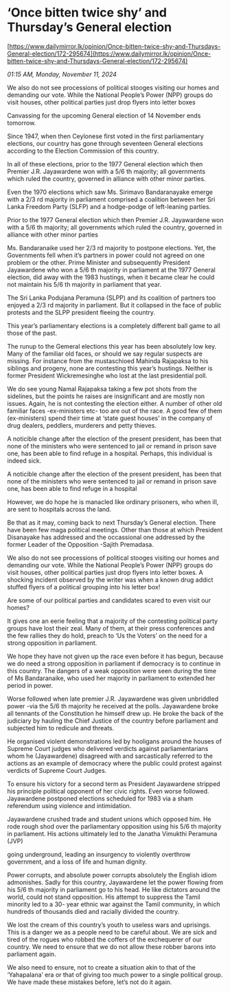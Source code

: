 # ‘Once bitten twice shy’  and Thursday’s General election

[https://www.dailymirror.lk/opinion/Once-bitten-twice-shy-and-Thursdays-General-election/172-295674](https://www.dailymirror.lk/opinion/Once-bitten-twice-shy-and-Thursdays-General-election/172-295674)

*01:15 AM, Monday, November 11, 2024*

We also do not see processions of political stooges visiting our homes and demanding our vote. While the National People’s Power (NPP) groups do visit houses, other political parties just drop flyers into letter boxes

Canvassing for the upcoming General election of 14 November ends tomorrow.

Since 1947, when then Ceylonese first voted in the first parliamentary elections, our country has gone through seventeen General elections according to the Election Commission of this country.

In all of these elections, prior to the 1977 General election which then Premier J.R. Jayawardene won with a 5/6 th majority; all governments which ruled the country, governed in alliance with other minor parties.

Even the 1970 elections which saw Ms. Sirimavo Bandaranayake emerge with a 2/3 rd majority in parliament comprised a coalition between her Sri Lanka Freedom Party (SLFP) and a hodge-podge of left-leaning parties.

Prior to the 1977 General election which then Premier J.R. Jayawardene won with a 5/6 th majority; all governments which ruled the country, governed in alliance with other minor parties

Ms. Bandaranaike used her 2/3 rd majority to postpone elections. Yet, the Governments fell when it’s partners in power could not agreed on one problem or the other. Prime Minister and subsequently President Jayawardene who won a 5/6 th majority in parliament at the 1977 General election, did away with the 1983 hustings, when it became clear he could not maintain his 5/6 th majority in parliament that year.

The Sri Lanka Podujana Peramuna (SLPP) and its coalition of partners too enjoyed a 2/3 rd majority in parliament. But it collapsed in the face of public protests and the SLPP president fleeing the country.

This year’s parliamentary elections is a completely different ball game to all those of the past.

The runup to the Gemeral elections this year has been absolutely low key. Many of the familiar old faces, or should we say regular suspects are missing. For instance from the mustaschioed Mahinda Rajapaksa to his siblings and progeny, none are contesting this year’s hustings. Neither is former President Wickremesinghe who lost at the last presidential poll.

We do see young Namal Rajapaksa taking a few pot shots from the sidelines, but the points he raises are insignificant and are mostly non issues. Again, he is not contesting the election either. A number of other old familiar faces -ex-ministers etc- too are out of the race. A good few of them (ex-ministers) spend their time at ‘state guest houses’ in the company of drug dealers, peddlers, murderers and petty thieves.

A noticible change after the election of the present president, has been that none of the ministers who were sentenced to jail or remand in prison save one, has been able to find refuge in a hospital. Perhaps, this individual is indeed sick.

A noticible change after the election of the present president, has been that none of the ministers who were sentenced to jail or remand in prison save one, has been able to find refuge in a hospital

However, we do hope he is manacled like ordinary prisoners, who when ill, are sent to hospitals across the land.

Be that as it may, coming back to next Thursday’s General election. There have been few maga political meetings. Other than those at which President Disanayake has addressed and the occassional one addressed by the former Leader of the Opposition -Sajith Premadasa.

We also do not see processions of political stooges visiting our homes and demanding our vote. While the National People’s Power (NPP) groups do visit houses, other political parties just drop flyers into letter boxes. A shocking incident observed by the writer was when a known drug addict stuffed flyers of a political grouping into his letter box!

Are some of our political parties and candidates scared to even visit our homes?

It gives one an eerie feeling that a majority of the contesting political party groups have lost their zeal. Many of them, at their press conferences and the few rallies they do hold, preach to ‘Us the Voters’ on the need for a strong opposition in parliament.

We hope they have not given up the race even before it has begun, because we do need a strong opposition in parliament if democracy is to continue in this country. The dangers of a weak opposition were seen during the time of Ms Bandaranaike, who used her majority in parliament to extended her period in power.

Worse followed when late premier J.R. Jayawardene was given unbriddled power -via the 5/6 th majority he received at the polls. Jayawardene broke all tennants of the Constitution he himself drew up. He broke the back of the judiciary by hauling the Chief Justice of the country before parliament and subjected him to redicule and threats.

He organised violent demonstrations led by hooligans around the houses of Supreme Court judges who delivered verdicts against parliamentarians whom he (Jayawardene) disagreed with and sarcastically referred to the actions as an example of democracy where the public could protest against verdicts of Supreme Court Judges.

To ensure his victory for a second term as President Jayawardene stripped his principle political opponent of her civic rights. Even worse followed. Jayawardene postponed elections scheduled for 1983 via a sham referendum using violence and intimidation.

Jayawardene crushed trade and student unions which opposed him. He rode rough shod over the parliamentary opposition using his 5/6 th majority in parliament. His actions ultimately led to the Janatha Vimukthi Peramuna (JVP)

going underground, leading an insurgency to violently overthrow government, and a loss of life and human dignity.

Power corrupts, and absolute power corrupts absolutely the English idiom admonishes. Sadly for this country, Jayawardene let the power flowing from his 5/6 th majority in parliament go to his head. He like dictators around the world, could not stand opposition. His attempt to suppress the Tamil minority led to a 30- year ethnic war against the Tamil community, in which hundreds of thousands died and racially divided the country.

We lost the cream of this country’s youth to useless wars and uprisings. This is a danger we as a people need to be careful about. We are sick and tired of the rogues who robbed the coffers of the exchequerer of our country. We need to ensure that we do not allow these robber barons into parliament again.

We also need to ensure, not to create a situation akin to that of the ‘Yahapalana’ era or that of giving too much power to a single political group. We have made these mistakes before, let’s not do it again.

